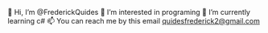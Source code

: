 👋 Hi, I’m @FrederickQuides
👀 I’m interested in programing 
🌱 I’m currently learning c#
📫 You can reach me by this email
quidesfrederick2@gmail.com


<!---
FrederickQuides/FrederickQuides is a ✨ special ✨ repository because its `README.md` (this file) appears on your GitHub profile.
You can click the Preview link to take a look at your changes.
--->
